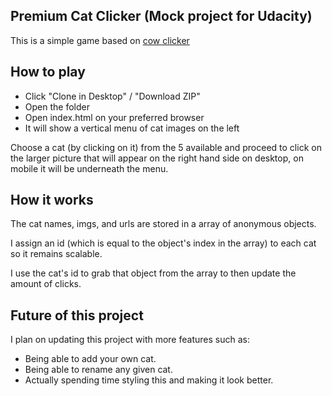 ## Premium Cat Clicker (Mock project for Udacity)
This is a simple game based on <a href="https://cowclicker.com/">cow clicker</a>

## How to play
<ul>
<li>Click "Clone in Desktop" / "Download ZIP"</li>
<li>Open the folder</li>
<li>Open index.html on your preferred browser</li>
<li>It will show a vertical menu of cat images on the left</li>
</ul>

Choose a cat (by clicking on it) from the 5 available and proceed to click on the larger picture that will appear on the right hand side on desktop, on mobile it will be underneath the menu.

## How it works
The cat names, imgs, and urls are stored in a array of anonymous objects.

I assign an id (which is equal to the object's index in the array) to each cat so it remains scalable.

I use the cat's id to grab that object from the array to then update the amount of clicks.

## Future of this project
I plan on updating this project with more features such as:
<ul>
<li>Being able to add your own cat.</li>
<li>Being able to rename any given cat.</li>
<li>Actually spending time styling this and making it look better.</li>
</ul>
